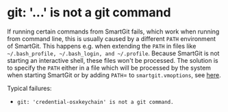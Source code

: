 # git: '...' is not a git command

If running certain commands from SmartGit fails, which work when running
from command line, this is usually caused by a different `PATH`
environment of SmartGit. This happens e.g. when extending the `PATH` in
files like `~/.bash_profile, ~/.bash_login, and ~/.profile`. Because
SmartGit is not starting an interactive shell, these files won't be
processed. The solution is to specify the `PATH` either in a file which
will be processed by the system when starting SmartGit or by
adding `PATH`= to `smartgit.vmoptions`, see [here](VM-options.md).

Typical failures:

-   `git: 'credential-osxkeychain' is not a git command.`
